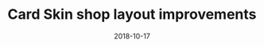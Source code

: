 ---
title: Card Skin shop layout improvements
notice: Red button means you can't afford it
banner: cardskins.png
date: 2018-10-17
---